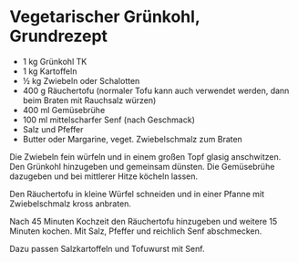 # Vegetarischer Grünkohl, Grundrezept

* 1 kg Grünkohl TK
* 1 kg Kartoffeln
* ½ kg Zwiebeln oder Schalotten
* 400 g Räuchertofu (normaler Tofu kann auch verwendet werden, dann beim Braten
  mit Rauchsalz würzen)
* 400 ml Gemüsebrühe
* 100 ml mittelscharfer Senf (nach Geschmack)
* Salz und Pfeffer
* Butter oder Margarine, veget. Zwiebelschmalz zum Braten

Die Zwiebeln fein würfeln und in einem großen Topf glasig anschwitzen. Den Grünkohl
hinzugeben und gemeinsam dünsten. Die Gemüsebrühe dazugeben und bei mittlerer Hitze
köcheln lassen.

Den Räuchertofu in kleine Würfel schneiden und in einer Pfanne mit
Zwiebelschmalz kross anbraten.

Nach 45 Minuten Kochzeit den Räuchertofu hinzugeben und weitere 15 Minuten
kochen. Mit Salz, Pfeffer und reichlich Senf abschmecken.

Dazu passen Salzkartoffeln und Tofuwurst mit Senf.
